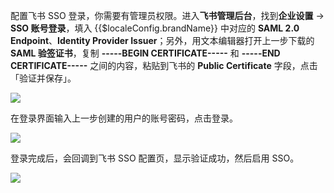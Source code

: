 <IntegrationDetailCard title="配置飞书 SSO 登录">

配置飞书 SSO 登录，你需要有管理员权限。进入**飞书管理后台**，找到**企业设置** -> **SSO 账号登录**，填入 {{$localeConfig.brandName}} 中对应的 **SAML 2.0 Endpoint**、**Identity Provider Issuer**；另外，用文本编辑器打开上一步下载的 **SAML 验签证书**，复制 **-----BEGIN CERTIFICATE-----** 和 **-----END CERTIFICATE-----** 之间的内容，粘贴到飞书的 **Public Certificate** 字段，点击「验证并保存」。

![](~@imagesZhCn/integration/lark/2-1.png)

在登录界面输入上一步创建的用户的账号密码，点击登录。

![](~@imagesZhCn/integration/lark/2-2.png)

登录完成后，会回调到飞书 SSO 配置页，显示验证成功，然后启用 SSO。

![](~@imagesZhCn/integration/lark/2-3.png)

</IntegrationDetailCard>
